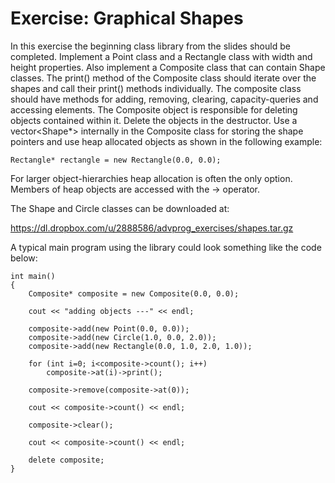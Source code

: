 # Exercise: Graphical Shapes

In this exercise the beginning class library from the slides should be completed. Implement a Point class and a Rectangle class with width and height properties. Also implement a Composite class that can contain Shape classes. The print() method of the Composite class should iterate over the shapes and call their print() methods individually. The composite class should have methods for adding, removing, clearing, capacity-queries and accessing elements. The Composite object is responsible for deleting objects contained within it. Delete the objects in the destructor. Use a vector<Shape*> internally in the Composite class for storing the shape pointers and use heap allocated objects as shown in the following example: 

	Rectangle* rectangle = new Rectangle(0.0, 0.0);
	
For larger object-hierarchies heap allocation is often the only option. Members of heap objects are accessed with the -> operator. 

The Shape and Circle classes can be downloaded at:

https://dl.dropbox.com/u/2888586/advprog_exercises/shapes.tar.gz

A typical main program using the library could look something like the code below:

	int main()
	{
		Composite* composite = new Composite(0.0, 0.0);
		
		cout << "adding objects ---" << endl;
		
		composite->add(new Point(0.0, 0.0));
		composite->add(new Circle(1.0, 0.0, 2.0));
		composite->add(new Rectangle(0.0, 1.0, 2.0, 1.0));
		
		for (int i=0; i<composite->count(); i++)
			composite->at(i)->print();
			
		composite->remove(composite->at(0));
			
		cout << composite->count() << endl;
					
		composite->clear();
							
		cout << composite->count() << endl;
		
		delete composite;
	}
    
